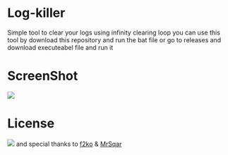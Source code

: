 # Log-killer
Simple tool to clear your logs using infinity clearing loop
you can use this tool by download this repository and run the bat file
or go to releases and download executeabel file and run it
# ScreenShot
<img src="https://github.com/Rizer0/Log-killer/blob/master/screenshot.png"/>

# License 
<a href="http://www.wtfpl.net/"><img src="https://github.com/Rizer0/Log-killer/blob/master/license.png"/></a>
and special thanks to <a href="www.f2ko.de">f2ko</a> & <a href="github.com/mrSqar-Ye">MrSqar</a>
